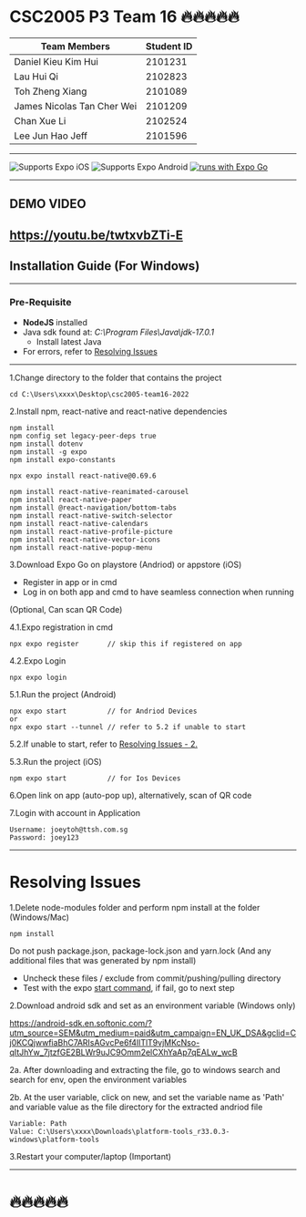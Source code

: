 # CSC2005 P3 Team 16 🔥🔥🔥🔥🔥

|  Team Members                 | Student ID    |
|---                            |---       |
|  Daniel Kieu Kim Hui          | 2101231  |
|  Lau Hui Qi                   | 2102823  |
|  Toh Zheng Xiang              | 2101089  |
|  James Nicolas Tan Cher Wei   | 2101209  |
|  Chan Xue Li                  | 2102524  |
|  Lee Jun Hao Jeff             | 2101596  |

---
![Supports Expo iOS](https://img.shields.io/badge/iOS-4630EB.svg?style=flat-square&logo=APPLE&labelColor=999999&logoColor=fff)
![Supports Expo Android](https://img.shields.io/badge/Android-4630EB.svg?style=flat-square&logo=ANDROID&labelColor=A4C639&logoColor=fff)
[![runs with Expo Go](https://img.shields.io/badge/Runs%20with%20Expo%20Go-4630EB.svg?style=flat-square&logo=EXPO&labelColor=f3f3f3&logoColor=000)](https://expo.dev/client)

---
## DEMO VIDEO
https://youtu.be/twtxvbZTi-E
---
## Installation Guide (For Windows)
---
### Pre-Requisite
- **NodeJS** installed
- Java sdk found at: _C:\Program Files\Java\jdk-17.0.1_
    - Install latest Java
- For errors, refer to [Resolving Issues](#Resolving)
---

1.Change directory to the folder that contains the project
```
cd C:\Users\xxxx\Desktop\csc2005-team16-2022
```
2.Install npm, react-native and react-native dependencies
```
npm install
npm config set legacy-peer-deps true
npm install dotenv
npm install -g expo
npm install expo-constants

npx expo install react-native@0.69.6

npm install react-native-reanimated-carousel
npm install react-native-paper
npm install @react-navigation/bottom-tabs
npm install react-native-switch-selector
npm install react-native-calendars
npm install react-native-profile-picture
npm install react-native-vector-icons 
npm install react-native-popup-menu
```

3.Download Expo Go on playstore (Andriod) or appstore (iOS)
- Register in app or in cmd
- Log in on both app and cmd to have seamless connection when running

(Optional, Can scan QR Code)

4.1.Expo registration in cmd
```
npx expo register       // skip this if registered on app
```

4.2.Expo Login
```
npx expo login
```

5.1.Run the project (Android) <a id="Run"></a>
```
npx expo start          // for Andriod Devices
or
npx expo start --tunnel // refer to 5.2 if unable to start
```
5.2.If unable to start, refer to [Resolving Issues - 2.](#Resolving2)

5.3.Run the project (iOS)
```
npm expo start          // for Ios Devices
```
6.Open link on app (auto-pop up), alternatively, scan of QR code

7.Login with account in Application
```
Username: joeytoh@ttsh.com.sg
Password: joey123
```

---
# Resolving Issues <a id="Resolving"></a>
1.Delete node-modules folder and perform npm install at the folder (Windows/Mac)
```
npm install
```
Do not push package.json, package-lock.json and yarn.lock (And any additional files that was generated by npm install)
- Uncheck these files / exclude from commit/pushing/pulling
directory
- Test with the expo [start command](#Run), if fail, go to next step

2.Download android sdk and set as an environment variable <a id="Resolving2"></a> (Windows only)

https://android-sdk.en.softonic.com/?utm_source=SEM&utm_medium=paid&utm_campaign=EN_UK_DSA&gclid=Cj0KCQjwwfiaBhC7ARIsAGvcPe6f4IlTlT9vjMKcNso-qItJhYw_7jtzfGE2BLWr9uJC9Omm2elCXhYaAp7qEALw_wcB

2a. After downloading and extracting the file, go to windows search and search for env, open the environment variables

2b. At the user variable, click on new, and set the variable name as 'Path' and variable value as the file directory for the extracted andriod file
```
Variable: Path
Value: C:\Users\xxxx\Downloads\platform-tools_r33.0.3-windows\platform-tools
```
3.Restart your computer/laptop (Important)

---
# 🔥🔥🔥🔥🔥
